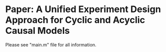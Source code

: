 # Paper: A Unified Experiment Design Approach for Cyclic and Acyclic Causal Models <br>
Please see "main.m" file for all information.
